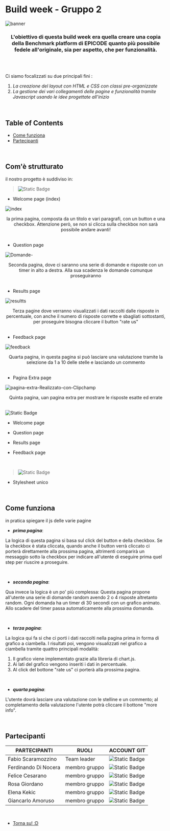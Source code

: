 # Build week - Gruppo 2 

<!-- BANNER DA INSERIRE QUI --> 
![banner](https://github.com/Faffo96/gruppo-2/assets/157897660/d29a9fdb-2ce2-4ff5-857e-54d4cfbe7531)

<!-- piccola descrizione del progetto --> 
<h3 align="center" >L'obiettivo di questa build week era quella creare una copia della Benchmark platform di EPICODE quanto più possibile fedele all'originale, sia per aspetto, che per funzionalità.  </h3>

<br>
<!-- SPAZIO DA METTERE + BADGES (dynamic e static) --> 
<!-- https://shields.io/badges // link per creare le badges --> 
<br>


Ci siamo focalizzati su due principali fini : 
1. _La creazione del layout con HTML e CSS con classi pre-organizzate_
2. _La gestione dei vari collegamenti delle pagine e funzionalità tramite Javascript usando le idee progettate all'inizio_

<br>

## Table of Contents 
- [Come funziona](#come-funziona)
- [Partecipanti](#partecipanti)


<br> 


## Com'è strutturato

il nostro progetto è suddiviso in: 
> ![Static Badge](https://img.shields.io/badge/HTML-black?style=for-the-badge&logo=HTML5)

- Welcome page (index)

![index](https://github.com/Elekekic/EPICODE-REPO/assets/157897660/bd8e8e08-e745-4474-8e9c-d396cb854126)
<div align="center"> la prima pagina, composta da un titolo e vari paragrafi, con un button e una checkbox. Attenzione però, se non si clicca sulla checkbox non sarà possibile andare avanti! </div>


<br>


- Question page

![Domande-](https://github.com/Elekekic/EPICODE-REPO/assets/157897660/8c6db3b3-0155-42e8-aef1-339e4d0e7bf1)
<div align="center"> Seconda pagina, dove ci saranno una serie di domande e risposte con un timer in alto a destra. Alla sua scadenza le domande comunque proseguiranno </div>


 <br> 

 
- Results page

![resultts](https://github.com/Elekekic/EPICODE-REPO/assets/157897660/8afef1db-0d65-42f2-9403-81fbf85a229f)
<div align="center">  Terza pagine dove verranno visualizzati i dati raccolti dalle risposte in percentuale, con anche il numero di risposte corrette e sbagliati sottostanti, per proseguire bisogna cliccare il button "rate us" </div>


 <br>

 
- Feedback page

![feedback](https://github.com/Faffo96/gruppo-2/assets/157897660/d28399e4-0281-4ed2-b30b-1e0b1e332238)
 <div align="center">  Quarta pagina, in questa pagina si può lasciare una valutazione tramite la selezione da 1 a 10 delle stelle e lasciando un commento </div>


 <br> 


 - Pagina Extra page

![pagina-extra-Realizzato-con-Clipchamp](https://github.com/Faffo96/gruppo-2/assets/157897660/c5b667ca-fc86-4518-9f5f-e7dcb2b2a173)
<div align="center">  Quinta pagina, uan pagina extra per mostrare le risposte esatte ed errate </div>


 <br> 

  
 ![Static Badge](https://img.shields.io/badge/Javascript-black?style=for-the-badge&logo=javascript)

- Welcome page
- Question page
- Results page
- Feedback page


  <br>

  
 > ![Static Badge](https://img.shields.io/badge/CSS-black?style=for-the-badge&logo=CSS3)
- Stylesheet unico


<br>

  
## Come funziona 
in pratica spiegare il js delle varie pagine 

- _**prima pagina**_:
  
La logica di questa pagina si basa sul click del button e della checkbox. 
Se la checkbox è stata cliccata, quando anche il button verrà cliccato ci porterà direttamente alla prossima pagina,
altrimenti comparirà un messaggio sotto la checkbox per indicare all'utente di eseguire prima quel step per riuscire a proseguire. 

<br>

- _**seconda pagina**_:
  
Qua invece la logica è un po' più complessa:
Questa pagina propone all'utente una serie di domande random avendo 2 o 4 risposte altretanto random. Ogni domanda ha un timer di 30 secondi con un grafico animato. 
Allo scadere del timer passa automaticamente alla prossima domanda. 

<br>

- _**terza pagina**_:

La logica qui fa si che ci porti i dati raccolti nella pagina prima in forma di grafico a ciambella. 
I risultati poi, vengono visualizzati nel grafico a ciambella tramite quattro principali modalità: 
1. Il grafico viene implementato grazie alla libreria di chart.js. 
2. Ai lati del grafico vengono inseriti i dati in percentuale.
3. Al click del bottone "rate us" ci porterà alla prossima pagina. 

<br>

- _**quarta pagina**_:

L'utente dovrà lasciare una valutazione con le stelline e un commento; al completamento della valutazione l'utente potrà cliccare il bottone "more info". 


<br> 

## Partecipanti

| PARTECIPANTI | RUOLI | ACCOUNT GIT | 
| ----------- |  ----------- | ----------- | 
| Fabio Scaramozzino | Team leader | ![Static Badge](https://img.shields.io/badge/Faffo96-%233eb752?style=for-the-badge&logo=github) | 
| Ferdinando Di Nocera | membro gruppo |![Static Badge](https://img.shields.io/badge/fdinocera-%23e2940d?style=for-the-badge&logo=github) |
| Felice Cesarano| membro gruppo |![Static Badge](https://img.shields.io/badge/felicecesarano-%233c4211?style=for-the-badge&logo=github) | 
| Rosa Giordano|  membro gruppo |![Static Badge](https://img.shields.io/badge/Rosannag16-%2323e3ea?style=for-the-badge&logo=github) | 
| Elena Kekic | membro gruppo | ![Static Badge](https://img.shields.io/badge/Elekekic-%23a30049?style=for-the-badge&logo=github) |
| Giancarlo Amoruso | membro gruppo | ![Static Badge](https://img.shields.io/badge/TheGianky-%235200af?style=for-the-badge&logo=github) | 

<br>

- [Torna su! :D](#Build-week---Gruppo-2)

<!-- anchor per tornare susususu --> 







